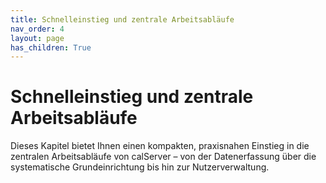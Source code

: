 ```yaml
---
title: Schnelleinstieg und zentrale Arbeitsabläufe
nav_order: 4
layout: page
has_children: True
---
```


# Schnelleinstieg und zentrale Arbeitsabläufe

Dieses Kapitel bietet Ihnen einen kompakten, praxisnahen Einstieg in die zentralen Arbeitsabläufe von calServer – von der Datenerfassung über die systematische Grundeinrichtung bis hin zur Nutzerverwaltung.
